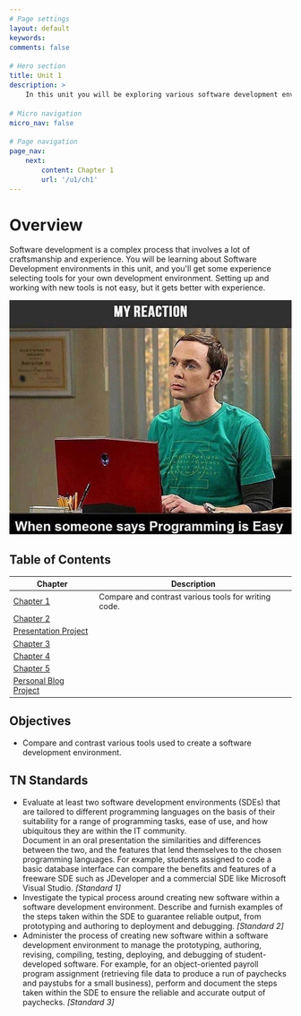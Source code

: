 ```yaml
---
# Page settings
layout: default
keywords:
comments: false

# Hero section
title: Unit 1
description: >
    In this unit you will be exploring various software development environments. We will focus on JavaScript tooling, which is chaotic and constantly changing.

# Micro navigation
micro_nav: false

# Page navigation
page_nav:
    next:
        content: Chapter 1
        url: '/u1/ch1'
---
```


# Overview

Software development is a complex process that involves a lot of craftsmanship and experience. You will be learning about Software Development environments in this unit, and you'll get some experience selecting tools for your own development environment. Setting up and working with new tools is not easy, but it gets better with experience.

![Programming is Easy Meme](easymeme.jpg)


## Table of Contents

| Chapter                     | Description                                          |
| --------------------------- | ---------------------------------------------------- |
| [Chapter 1](ch1)            | Compare and contrast various tools for writing code. |
| [Chapter 2](ch2)            |                                                      |
| [Presentation Project](p1)  |                                                      |
| [Chapter 3](ch3)            |                                                      |
| [Chapter 4](ch4)            |                                                      |
| [Chapter 5](ch5)            |                                                      |
| [Personal Blog Project](p1) |                                                      |

## Objectives

- Compare and contrast various tools used to create a software development environment.

## TN Standards

- Evaluate at least two software development environments (SDEs) that are tailored to different programming languages on the basis of their suitability for a range of programming tasks, ease of use, and how ubiquitous they are within the IT community. <br>  Document in an oral presentation the similarities and differences between the two, and the features that lend themselves to the chosen programming languages. For example, students assigned to code a basic database interface can compare the benefits and features of a freeware SDE such as JDeveloper and a commercial SDE like Microsoft Visual Studio. *[Standard 1]*
- Investigate the typical process around creating new software within a software development environment. Describe and furnish examples of the steps taken within the SDE to guarantee reliable output, from prototyping and authoring to deployment and debugging. *[Standard 2]*
- Administer the process of creating new software within a software development environment to manage the prototyping, authoring, revising, compiling, testing, deploying, and debugging of student-developed software. For example, for an object-oriented payroll program assignment (retrieving file data to produce a run of paychecks and paystubs for a small business), perform and document the steps taken within the SDE to ensure the reliable and accurate output of paychecks. *[Standard 3]*